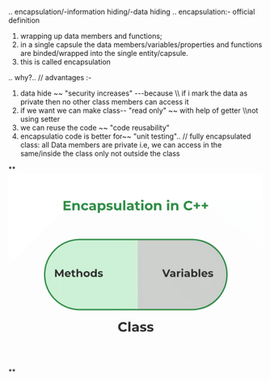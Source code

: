 ..
encapsulation/-information hiding/-data hiding
..
encapsulation:- official definition
1. wrapping up data members and functions;
2. in a single capsule the data members/variables/properties and functions are binded/wrapped into the single entity/capsule.
3. this is called encapsulation

..
why?..
//
advantages :-
1. data hide ~~ "security increases"   ---because  \\\ if i mark the data as private then no other class members can access it
2. if we want we can make class-- "read only" ~~ with help of getter \\\not using setter
3. we can reuse the code ~~ "code reusability"
4. encapsulatio code is better for~~ "unit testing"..
//
fully encapsulated class:
        all Data members are private
        i.e, we can access in the same/inside the class only not outside the class


** ![alt text](image.png) **